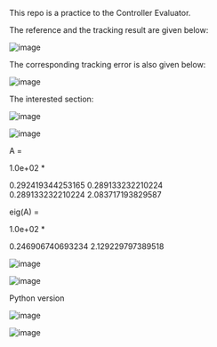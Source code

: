 This repo is a practice to the Controller Evaluator.

The reference and the tracking result are given below:

![image](https://github.com/user-attachments/assets/974b9033-5b1c-4919-8f3a-ead1f8727c1a)

The corresponding tracking error is also given below:

![image](https://github.com/user-attachments/assets/fa00bc3a-cd29-462c-9ed9-a747972166bb)


The interested section:

![image](https://github.com/user-attachments/assets/829f3e3e-e9e7-493d-a401-b2ee43825819)



![image](https://github.com/user-attachments/assets/e9d4e724-f1d4-4c8d-b599-cba73bcadaa2)

A =

   1.0e+02 *

   0.292419344253165   0.289133232210224  
   0.289133232210224   2.083717193829587


eig(A) = 

   1.0e+02 *

   0.246906740693234
   2.129229797389518


![image](https://github.com/user-attachments/assets/309eb92a-4b1c-4287-b8ac-26a910f27b59)



![image](https://github.com/user-attachments/assets/e2448d90-7c96-4108-a19a-1608e3130e96)


Python version

![image](https://github.com/user-attachments/assets/f557a3ce-dd34-42b6-9d8e-ec0c4bf02e67)

![image](https://github.com/user-attachments/assets/78567e56-817d-4d0a-8204-56c9450a8497)

